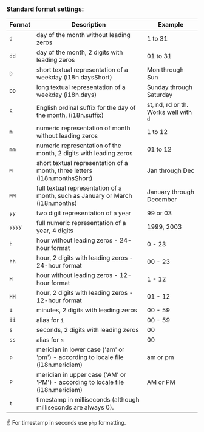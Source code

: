 ### Standard format settings:

| Format | Description                                                                      | Example                                
|--------|----------------------------------------------------------------------------------|--------------------------------------
| `d`    | day of the month without leading zeros                                           | 1 to 31
| `dd`   | day of the month, 2 digits with leading zeros                                    | 01 to 31
| `D`    | short textual representation of a weekday (i18n.daysShort)                       | Mon through Sun
| `DD`   | long textual representation of a weekday (i18n.days)                             | Sunday through Saturday
| `S`    | English ordinal suffix for the day of the month, (i18n.suffix)                   | st, nd, rd or th. Works well with `d` 
| `m`    | numeric representation of month without leading zeros                            | 1 to 12
| `mm`   | numeric representation of the month, 2 digits with leading zeros                 | 01 to 12
| `M`    | short textual representation of a month, three letters (i18n.monthsShort)        | Jan through Dec
| `MM`   | full textual representation of a month, such as January or March (i18n.months)   | January through December
| `yy`   | two digit representation of a year                                               | 99 or 03
| `yyyy` | full numeric representation of a year, 4 digits                                  | 1999, 2003
| `h`    | hour without leading zeros - 24-hour format                                      | 0 - 23
| `hh`   | hour, 2 digits with leading zeros - 24-hour format                               | 00 - 23
| `H`    | hour without leading zeros - 12-hour format                                      | 1 - 12
| `HH`   | hour, 2 digits with leading zeros - 12-hour format                               | 01 - 12
| `i`    | minutes, 2 digits with leading zeros                                             | 00 - 59
| `ii`   | alias for `i`                                                                    | 00 - 59
| `s`    | seconds, 2 digits with leading zeros                                             | 00
| `ss`   | alias for `s`                                                                    | 00
| `p`    | meridian in lower case ('am' or 'pm') - according to locale file (i18n.meridiem) | am or pm
| `P`    | meridian in upper case ('AM' or 'PM') - according to locale file (i18n.meridiem) | AM or PM
| `t`    | timestamp in milliseconds (although milliseconds are always 0).  |

☝️ For timestamp in seconds use `php` formatting.
